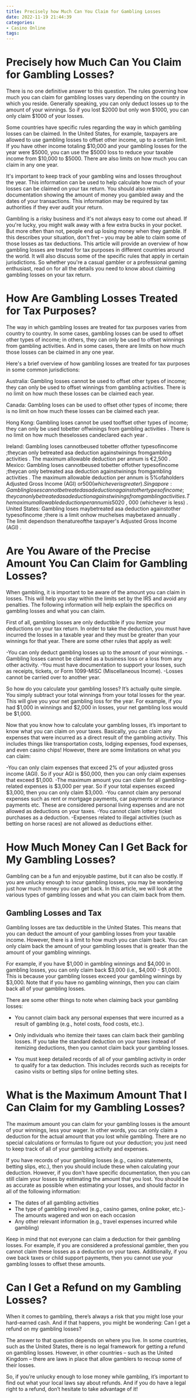 ```yaml
---
title: Precisely how Much Can You Claim for Gambling Losses
date: 2022-11-19 21:44:39
categories:
- Casino Online
tags:
---
```



#  Precisely how Much Can You Claim for Gambling Losses?

There is no one definitive answer to this question. The rules governing how much you can claim for gambling losses vary depending on the country in which you reside. Generally speaking, you can only deduct losses up to the amount of your winnings. So if you lost $2000 but only won $1000, you can only claim $1000 of your losses.

Some countries have specific rules regarding the way in which gambling losses can be claimed. In the United States, for example, taxpayers are allowed to use gambling losses to offset other income, up to a certain limit. If you have other income totaling $10,000 and your gambling losses for the year were $5000, you can use the $5000 loss to reduce your taxable income from $10,000 to $5000. There are also limits on how much you can claim in any one year.

It's important to keep track of your gambling wins and losses throughout the year. This information can be used to help calculate how much of your losses can be claimed on your tax return. You should also retain documentation showing the amount of money you gambled away and the dates of your transactions. This information may be required by tax authorities if they ever audit your return.

Gambling is a risky business and it's not always easy to come out ahead. If you're lucky, you might walk away with a few extra bucks in your pocket. But more often than not, people end up losing money when they gamble. If this describes your situation, don't fret – you may be able to claim some of those losses as tax deductions.
This article will provide an overview of how gambling losses are treated for tax purposes in different countries around the world. It will also discuss some of the specific rules that apply in certain jurisdictions. So whether you're a casual gambler or a professional gaming enthusiast, read on for all the details you need to know about claiming gambling losses on your tax return.

# How Are Gambling Losses Treated for Tax Purposes?

The way in which gambling losses are treated for tax purposes varies from country to country. In some cases, gambling losses can be used to offset other types of income; in others, they can only be used to offset winnings from gambling activities. And in some cases, there are limits on how much those losses can be claimed in any one year.

Here's a brief overview of how gambling losses are treated for tax purposes in some common jurisdictions:

Australia: Gambling losses cannot be used to offset other types of income; they can only be used to offset winnings from gambling activities. There is no limit on how much these losses can be claimed each year. 


Canada: Gambling loses can be used to offset other types of income; there is no limit on how much these losses can be claimed each year. 

 Hong Kong: Gambling loses cannot be used tooffset other types of income; they can only be used tobetter offwinings from gambling activities . There is no limit on how much theselosses candeclared each year .

   Ireland: Gambling loses cannotbeused tobetter offother typesofincome ;theycan only betreated asa deduction againstwinings fromgambling activities . The maximum allowable deduction per annum is €2,500 .   Mexico: Gambling loses cannotbeused tobetter offother typesofincome ;theycan only betreated asa deduction againstwinings fromgambling activities . The maximum allowable deduction per annum is 5%ofaholders Adjusted Gross Income (AGI) or$500 (whichever is greater) .   Singapore: Gambling loses cannotbetreated asa deduction againstother typesofincome ;theycan only betreated asa deduction againstwinings fromgambling activities . The maximum allowablededuction per annum is 50%ofthe aggregate amount ofthe person's total bets or S$20 , 000 (whichever is less) . United States: Gambling loses maybetreated asa deduction againstother typesofincome ;there is a limit onhow muchelses maybetaxed annually . The limit dependson thenatureofthe taxpayer's Adjusted Gross Income (AGI) .

#  Are You Aware of the Precise Amount You Can Claim for Gambling Losses?

When gambling, it is important to be aware of the amount you can claim in losses. This will help you stay within the limits set by the IRS and avoid any penalties. The following information will help explain the specifics on gambling losses and what you can claim.

First of all, gambling losses are only deductible if you itemize your deductions on your tax return. In order to take the deduction, you must have incurred the losses in a taxable year and they must be greater than your winnings for that year. There are some other rules that apply as well:

-You can only deduct gambling losses up to the amount of your winnings.
-Gambling losses cannot be claimed as a business loss or a loss from any other activity.
-You must have documentation to support your losses, such as receipts, tickets, or Form 1099-MISC (Miscellaneous Income).
-Losses cannot be carried over to another year.

So how do you calculate your gambling losses? It’s actually quite simple. You simply subtract your total winnings from your total losses for the year. This will give you your net gambling loss for the year. For example, if you had $1,000 in winnings and $2,000 in losses, your net gambling loss would be $1,000.

Now that you know how to calculate your gambling losses, it’s important to know what you can claim on your taxes. Basically, you can claim any expenses that were incurred as a direct result of the gambling activity. This includes things like transportation costs, lodging expenses, food expenses, and even casino chips! However, there are some limitations on what you can claim:

-You can only claim expenses that exceed 2% of your adjusted gross income (AGI). So if your AGI is $50,000, then you can only claim expenses that exceed $1,000.
-The maximum amount you can claim for all gambling-related expenses is $3,000 per year. So if your total expenses exceed $3,000, then you can only claim $3,000.
-You cannot claim any personal expenses such as rent or mortgage payments, car payments or insurance payments etc. These are considered personal living expenses and are not allowed as deductions on your taxes.
-You cannot claim lottery ticket purchases as a deduction.
-Expenses related to illegal activities (such as betting on horse races) are not allowed as deductions either.

#  How Much Money Can I Get Back for My Gambling Losses?

Gambling can be a fun and enjoyable pastime, but it can also be costly. If you are unlucky enough to incur gambling losses, you may be wondering just how much money you can get back. In this article, we will look at the various types of gambling losses and what you can claim back from them.

## Gambling Losses and Tax

Gambling losses are tax deductible in the United States. This means that you can deduct the amount of your gambling losses from your taxable income. However, there is a limit to how much you can claim back. You can only claim back the amount of your gambling losses that is greater than the amount of your gambling winnings.

For example, if you have $1,000 in gambling winnings and $4,000 in gambling losses, you can only claim back $3,000 (i.e., $4,000 - $1,000). This is because your gambling losses exceed your gambling winnings by $3,000. Note that if you have no gambling winnings, then you can claim back all of your gambling losses.

There are some other things to note when claiming back your gambling losses:

- You cannot claim back any personal expenses that were incurred as a result of gambling (e.g., hotel costs, food costs, etc.).

- Only individuals who itemize their taxes can claim back their gambling losses. If you take the standard deduction on your taxes instead of itemizing deductions, then you cannot claim back your gambling losses.

- You must keep detailed records of all of your gambling activity in order to qualify for a tax deduction. This includes records such as receipts for casino visits or betting slips for online betting sites.

#  What is the Maximum Amount That I Can Claim for my Gambling Losses?

The maximum amount you can claim for your gambling losses is the amount of your winnings, less your wager. In other words, you can only claim a deduction for the actual amount that you lost while gambling. There are no special calculations or formulas to figure out your deduction; you just need to keep track of all of your gambling activity and expenses.

If you have records of your gambling losses (e.g., casino statements, betting slips, etc.), then you should include these when calculating your deduction. However, if you don't have specific documentation, then you can still claim your losses by estimating the amount that you lost. You should be as accurate as possible when estimating your losses, and should factor in all of the following information:

- The dates of all gambling activities
- The type of gambling involved (e.g., casino games, online poker, etc.)- The amounts wagered and won on each occasion
- Any other relevant information (e.g., travel expenses incurred while gambling)

Keep in mind that not everyone can claim a deduction for their gambling losses. For example, if you are considered a professional gambler, then you cannot claim these losses as a deduction on your taxes. Additionally, if you owe back taxes or child support payments, then you cannot use your gambling losses to offset these amounts.

#  Can I Get a Refund on my Gambling Losses?

When it comes to gambling, there’s always a risk that you might lose your hard-earned cash. And if that happens, you might be wondering: Can I get a refund on my gambling losses?

The answer to that question depends on where you live. In some countries, such as the United States, there is no legal framework for getting a refund on gambling losses. However, in other countries – such as the United Kingdom – there are laws in place that allow gamblers to recoup some of their losses.

So, if you’re unlucky enough to lose money while gambling, it’s important to find out what your local laws say about refunds. And if you do have a legal right to a refund, don’t hesitate to take advantage of it!